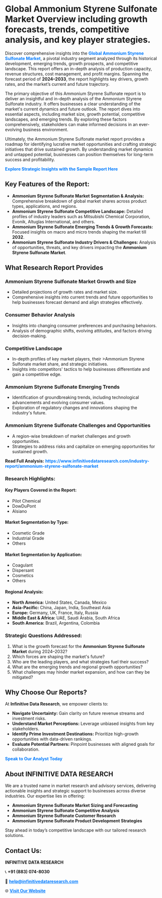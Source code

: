 <h1>Global Ammonium Styrene Sulfonate Market Overview including growth forecasts, trends, competitive analysis, and key player strategies.</h1>
<p>
Discover comprehensive insights into the 
<a href="https://www.infinitivedataresearch.com/industry-report/ammonium-styrene-sulfonate-market" rel="dofollow" style="color: #007BFF; text-decoration: none;"><strong>Global Ammonium Styrene Sulfonate Market</strong></a>, a pivotal industry segment analyzed through its historical development, emerging trends, growth prospects, and competitive landscape. This report offers an in-depth analysis of production capacity, revenue structures, cost management, and profit margins. Spanning the forecast period of <strong>2024–2033</strong>, the report highlights key drivers, growth rates, and the market’s current and future trajectory.
</p>
<p>
The primary objective of this Ammonium Styrene Sulfonate report is to deliver an insightful and in-depth analysis of the Ammonium Styrene Sulfonate industry. It offers businesses a clear understanding of the market's current dynamics and future outlook. The report dives into essential aspects, including market size, growth potential, competitive landscapes, and emerging trends. By exploring these factors comprehensively, stakeholders can make informed decisions in an ever-evolving business environment.
</p>
<p>
Ultimately, the Ammonium Styrene Sulfonate market report provides a roadmap for identifying lucrative market opportunities and crafting strategic initiatives that drive sustained growth. By understanding market dynamics and untapped potential, businesses can position themselves for long-term success and profitability.
</p>
<p>
<a href="https://www.infinitivedataresearch.com/request-sample/reportId=105531" style="color: #007BFF; text-decoration: none;"><strong>Explore Strategic Insights with the Sample Report Here</strong></a>
</p>

<h2>Key Features of the Report:</h2>
<ul>
<li><strong>Ammonium Styrene Sulfonate Market Segmentation & Analysis:</strong> Comprehensive breakdown of global market shares across product types, applications, and regions.</li>
<li><strong>Ammonium Styrene Sulfonate Competitive Landscape:</strong> Detailed profiles of industry leaders such as Mitsubishi Chemical Corporation, Evonik, Altuglas International, and others.</li>
<li><strong>Ammonium Styrene Sulfonate Emerging Trends & Growth Forecasts:</strong> Focused insights on macro and micro trends shaping the market till <strong>2032</strong>.</li>
<li><strong>Ammonium Styrene Sulfonate Industry Drivers & Challenges:</strong> Analysis of opportunities, threats, and key drivers impacting the <strong>Ammonium Styrene Sulfonate Market</strong>.</li>
</ul>

<h2>What Research Report Provides</h2>
<h3>Ammonium Styrene Sulfonate Market Growth and Size</h3>
<ul>
<li>Detailed projections of growth rates and market size.</li>
<li>Comprehensive insights into current trends and future opportunities to help businesses forecast demand and align strategies effectively.</li>
</ul>

<h3>Consumer Behavior Analysis</h3>
<ul>
<li>Insights into changing consumer preferences and purchasing behaviors.</li>
<li>Analysis of demographic shifts, evolving attitudes, and factors driving decision-making.</li>
</ul>

<h3>Competitive Landscape</h3>
<ul>
<li>In-depth profiles of key market players, their >Ammonium Styrene Sulfonate market share, and strategic initiatives.</li>
<li>Insights into competitors' tactics to help businesses differentiate and gain a competitive edge.</li>
</ul>

<h3>Ammonium Styrene Sulfonate Emerging Trends</h3>
<ul>
<li>Identification of groundbreaking trends, including technological advancements and evolving consumer values.</li>
<li>Exploration of regulatory changes and innovations shaping the industry's future.</li>
</ul>

<h3>Ammonium Styrene Sulfonate Challenges and Opportunities</h3>
<ul>
<li>A region-wise breakdown of market challenges and growth opportunities.</li>
<li>Strategies to address risks and capitalize on emerging opportunities for sustained growth.</li>
</ul>
<p><strong>Read Full Analysis:</strong> <a href="https://www.infinitivedataresearch.com/industry-report/ammonium-styrene-sulfonate-market" rel="dofollow" style="color: #007BFF; text-decoration: none;"><strong>https://www.infinitivedataresearch.com/industry-report/ammonium-styrene-sulfonate-market</strong></a></p>
<h3>Research Highlights:</h3>
<h4>Key Players Covered in the Report:</h4>
<ul><li>Pilot Chemical</li><li>DowDuPont</li><li>Alsiano</li></ul>
<h4>Market Segmentation by Type:</h4>
<ul><li>Cosmetic Grade</li><li>Industrial Grade</li><li>Others</li></ul>
<h4>Market Segmentation by Application:</h4>
<ul><li>Coagulant</li><li>Dispersant</li><li>Cosmetics</li><li>Others</li></ul>

<h4>Regional Analysis:</h4>
<ul>
<li><strong>North America:</strong> United States, Canada, Mexico</li>
<li><strong>Asia-Pacific:</strong> China, Japan, India, Southeast Asia</li>
<li><strong>Europe:</strong> Germany, UK, France, Italy, Russia</li>
<li><strong>Middle East & Africa:</strong> UAE, Saudi Arabia, South Africa</li>
<li><strong>South America:</strong> Brazil, Argentina, Colombia</li>
</ul>

<h3>Strategic Questions Addressed:</h3>
<ol>
<li>What is the growth forecast for the <strong>Ammonium Styrene Sulfonate Market</strong> during 2024–2032?</li>
<li>Which forces are shaping the market's future?</li>
<li>Who are the leading players, and what strategies fuel their success?</li>
<li>What are the emerging trends and regional growth opportunities?</li>
<li>What challenges may hinder market expansion, and how can they be mitigated?</li>
</ol>

<h2>Why Choose Our Reports?</h2>
<p>At <strong>Infinitive Data Research</strong>, we empower clients to:</p>
<ul>
<li><strong>Navigate Uncertainty:</strong> Gain clarity on future revenue streams and investment risks.</li>
<li><strong>Understand Market Perceptions:</strong> Leverage unbiased insights from key stakeholders.</li>
<li><strong>Identify Prime Investment Destinations:</strong> Prioritize high-growth opportunities with data-driven rankings.</li>
<li><strong>Evaluate Potential Partners:</strong> Pinpoint businesses with aligned goals for collaboration.</li>
</ul>
<p><a href="https://www.infinitivedataresearch.com/industry-report/ammonium-styrene-sulfonate-market" rel="dofollow" style="color: #007BFF; text-decoration: none;"><strong>Speak to Our Analyst Today</strong></a></p>

<h2>About INFINITIVE DATA RESEARCH</h2>
<p>We are a trusted name in market research and advisory services, delivering actionable insights and strategic support to businesses across diverse industries. Our expertise lies in offering:</p>
<ul>
<li><strong>Ammonium Styrene Sulfonate Market Sizing and Forecasting</strong></li>
<li><strong>Ammonium Styrene Sulfonate Competitive Analysis</strong></li>
<li><strong>Ammonium Styrene Sulfonate Customer Research</strong></li>
<li><strong>Ammonium Styrene Sulfonate Product Development Strategies</strong></li>
</ul>
<p>Stay ahead in today’s competitive landscape with our tailored research solutions.</p>

<h2>Contact Us:</h2>
<p><strong>INFINITIVE DATA RESEARCH</strong></p>
<p>📞 <strong>+91 (883) 074-8030</strong></p>
<p>📧 <strong><a href="mailto:help@infinitivedataresearch.com" style="color: #007BFF;">help@infinitivedataresearch.com</a></strong></p>
<p>🌐 <strong><a href="https://www.infinitivedataresearch.com" rel="dofollow" style="color: #007BFF;">Visit Our Website</a></strong></p>
